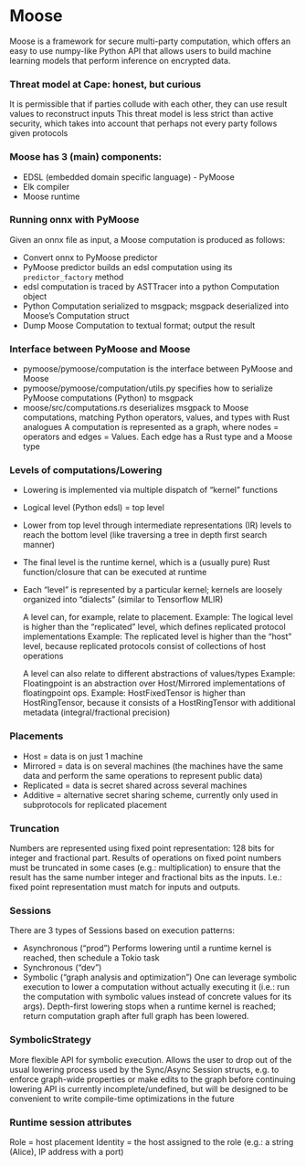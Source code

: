 # Moose
Moose is a framework for secure multi-party computation, which offers an easy to use numpy-like Python API that allows users to build machine learning models that perform inference on encrypted data.


### Threat model at Cape: honest, but curious
It is permissible that if parties collude with each other, they can use result values to reconstruct inputs
This threat model is less strict than active security, which takes into account that perhaps not every party follows given protocols

### Moose has 3 (main) components: 
- EDSL (embedded domain specific language) - PyMoose
- Elk compiler
- Moose runtime

### Running onnx with PyMoose
Given an onnx file as input, a Moose computation is produced as follows:
- Convert onnx to PyMoose predictor
- PyMoose predictor builds an edsl computation using its `predictor_factory` method
- edsl computation is traced by ASTTracer into a python Computation object
- Python Computation serialized to msgpack; msgpack deserialized into Moose’s Computation struct
- Dump Moose Computation to textual format; output the result
  
### Interface between PyMoose and Moose
- pymoose/pymoose/computation is the interface between PyMoose and Moose
- pymoose/pymoose/computation/utils.py specifies how to serialize PyMoose computations (Python) to msgpack
- moose/src/computations.rs deserializes msgpack to Moose computations, matching Python operators, values, and types with Rust analogues
A computation is represented as a graph, where nodes = operators and edges = Values. Each edge has a Rust type and a Moose type  

### Levels of computations/Lowering
- Lowering is implemented via multiple dispatch of “kernel” functions
- Logical level (Python edsl) = top level
- Lower from top level through intermediate representations (IR) levels to reach the bottom level (like traversing a tree in depth first search manner)
- The final level is the runtime kernel, which is a (usually pure) Rust function/closure that can be executed at runtime
- Each “level” is represented by a particular kernel; kernels are loosely organized into “dialects” (similar to Tensorflow MLIR)

    A level can, for example, relate to placement.
    Example: The logical level is higher than the “replicated” level, which defines replicated protocol implementations
    Example: The replicated level is higher than the “host” level, because replicated protocols consist of collections of host operations

    A level can also relate to different abstractions of values/types
    Example: Floatingpoint is an abstraction over Host/Mirrored implementations of floatingpoint ops.
    Example: HostFixedTensor is higher than HostRingTensor, because it consists of a HostRingTensor with additional metadata (integral/fractional precision)

### Placements
- Host = data is on just 1 machine
- Mirrored = data is on several machines (the machines have the same data and perform the same operations to represent public data)
- Replicated = data is secret shared across several machines
- Additive = alternative secret sharing scheme, currently only used in subprotocols for replicated placement

### Truncation
Numbers are represented using fixed point representation: 128 bits for integer and fractional part.
Results of operations on fixed point numbers must be truncated in some cases  (e.g.: multiplication) to ensure that the result has the same number integer and fractional bits as the inputs. I.e.: fixed point representation must match for inputs and outputs. 

### Sessions
There are 3 types of Sessions based on execution patterns:
- Asynchronous (“prod”) 
    Performs lowering until a runtime kernel is reached, then schedule a Tokio task
- Synchronous (“dev”)
- Symbolic (“graph analysis and optimization”) 
    One can leverage symbolic execution to lower a computation without actually executing it (i.e.: run the computation with symbolic values instead of concrete values for its args). Depth-first lowering stops when a runtime kernel is reached; return computation graph after full graph has been lowered.

### SymbolicStrategy
More flexible API for symbolic execution. Allows the user to drop out of the usual lowering process used by the Sync/Async Session structs, e.g. to enforce graph-wide properties or make edits to the graph before continuing lowering
API is currently incomplete/undefined, but will be designed to be convenient to write compile-time optimizations in the future

### Runtime session attributes
Role = host placement
Identity = the host assigned to the role (e.g.: a string (Alice), IP address with a port)
